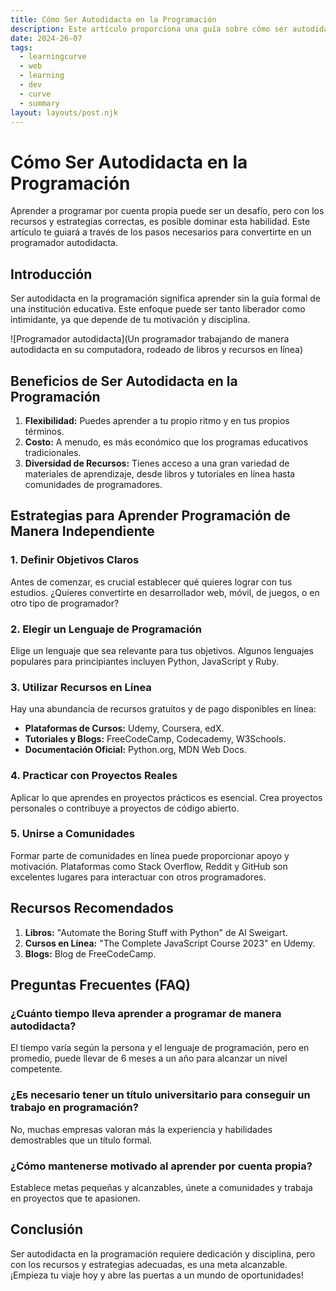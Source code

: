 ```yaml
---
title: Cómo Ser Autodidacta en la Programación
description: Este artículo proporciona una guía sobre cómo ser autodidacta en la programación, cubriendo recursos, estrategias y consejos para aprender a programar de manera independiente.
date: 2024-26-07
tags:
  - learningcurve
  - web
  - learning
  - dev
  - curve
  - summary
layout: layouts/post.njk
---
```


# Cómo Ser Autodidacta en la Programación

Aprender a programar por cuenta propia puede ser un desafío, pero con los recursos y estrategias correctas, es posible dominar esta habilidad. Este artículo te guiará a través de los pasos necesarios para convertirte en un programador autodidacta.

## Introducción

Ser autodidacta en la programación significa aprender sin la guía formal de una institución educativa. Este enfoque puede ser tanto liberador como intimidante, ya que depende de tu motivación y disciplina.

![Programador autodidacta](Un programador trabajando de manera autodidacta en su computadora, rodeado de libros y recursos en línea)

## Beneficios de Ser Autodidacta en la Programación

1. **Flexibilidad:** Puedes aprender a tu propio ritmo y en tus propios términos.
2. **Costo:** A menudo, es más económico que los programas educativos tradicionales.
3. **Diversidad de Recursos:** Tienes acceso a una gran variedad de materiales de aprendizaje, desde libros y tutoriales en línea hasta comunidades de programadores.

## Estrategias para Aprender Programación de Manera Independiente

### 1. Definir Objetivos Claros

Antes de comenzar, es crucial establecer qué quieres lograr con tus estudios. ¿Quieres convertirte en desarrollador web, móvil, de juegos, o en otro tipo de programador?

### 2. Elegir un Lenguaje de Programación

Elige un lenguaje que sea relevante para tus objetivos. Algunos lenguajes populares para principiantes incluyen Python, JavaScript y Ruby.

### 3. Utilizar Recursos en Línea

Hay una abundancia de recursos gratuitos y de pago disponibles en línea:

- **Plataformas de Cursos:** Udemy, Coursera, edX.
- **Tutoriales y Blogs:** FreeCodeCamp, Codecademy, W3Schools.
- **Documentación Oficial:** Python.org, MDN Web Docs.

### 4. Practicar con Proyectos Reales

Aplicar lo que aprendes en proyectos prácticos es esencial. Crea proyectos personales o contribuye a proyectos de código abierto.

### 5. Unirse a Comunidades

Formar parte de comunidades en línea puede proporcionar apoyo y motivación. Plataformas como Stack Overflow, Reddit y GitHub son excelentes lugares para interactuar con otros programadores.

## Recursos Recomendados

1. **Libros:** "Automate the Boring Stuff with Python" de Al Sweigart.
2. **Cursos en Línea:** "The Complete JavaScript Course 2023" en Udemy.
3. **Blogs:** Blog de FreeCodeCamp.

## Preguntas Frecuentes (FAQ)

### ¿Cuánto tiempo lleva aprender a programar de manera autodidacta?

El tiempo varía según la persona y el lenguaje de programación, pero en promedio, puede llevar de 6 meses a un año para alcanzar un nivel competente.

### ¿Es necesario tener un título universitario para conseguir un trabajo en programación?

No, muchas empresas valoran más la experiencia y habilidades demostrables que un título formal.

### ¿Cómo mantenerse motivado al aprender por cuenta propia?

Establece metas pequeñas y alcanzables, únete a comunidades y trabaja en proyectos que te apasionen.

## Conclusión

Ser autodidacta en la programación requiere dedicación y disciplina, pero con los recursos y estrategias adecuadas, es una meta alcanzable. ¡Empieza tu viaje hoy y abre las puertas a un mundo de oportunidades!
